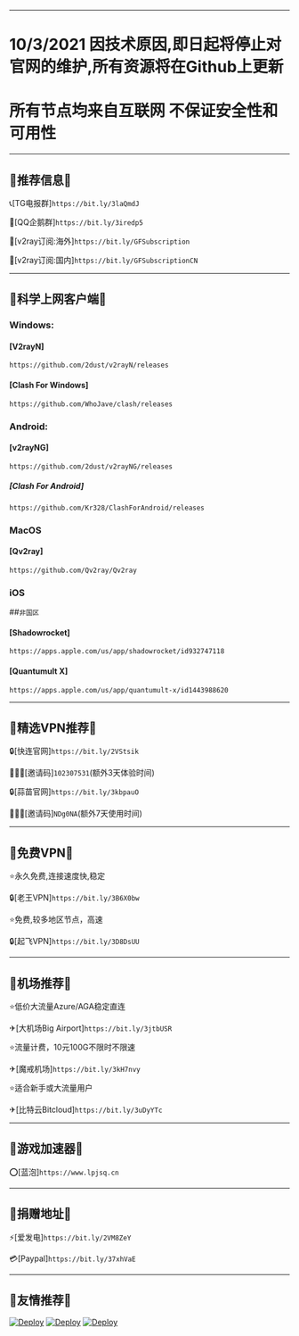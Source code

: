 -------------------------------------------------------------------
10/3/2021 因技术原因,即日起将停止对官网的维护,所有资源将在Github上更新
===================================================================
所有节点均来自互联网 不保证安全性和可用性
===================================================================
-------------------------------------------------------------------
## 📢推荐信息📢

📞[TG电报群]`https://bit.ly/3laQmdJ`

🐧[QQ企鹅群]`https://bit.ly/3iredp5`

🔗[v2ray订阅:海外]`https://bit.ly/GFSubscription`

🔗[v2ray订阅:国内]`https://bit.ly/GFSubscriptionCN`

-------------------------------------------------------------------
## 📢科学上网客户端📢 

### Windows:

#### [V2rayN]
`https://github.com/2dust/v2rayN/releases`

#### [Clash For Windows]
`https://github.com/WhoJave/clash/releases`


### Android:

#### [v2rayNG]
`https://github.com/2dust/v2rayNG/releases`

##### [Clash For Android]
`https://github.com/Kr328/ClashForAndroid/releases`

### MacOS

#### [Qv2ray]
`https://github.com/Qv2ray/Qv2ray`


### iOS
##`非国区`

#### [Shadowrocket]
`https://apps.apple.com/us/app/shadowrocket/id932747118`

#### [Quantumult X]
`https://apps.apple.com/us/app/quantumult-x/id1443988620`

-------------------------------------------------------------------
## 📢精选VPN推荐📢 

🔒[快连官网]`https://bit.ly/2VStsik `

🧑‍🤝‍🧑[邀请码]`102307531`(额外3天体验时间)

🔒[蒜苗官网]`https://bit.ly/3kbpauO`

🧑‍🤝‍🧑[邀请码]`NDg0NA`(额外7天使用时间)

-------------------------------------------------------------------
## 📢免费VPN📢 

⭐永久免费,连接速度快,稳定

🔒[老王VPN]`https://bit.ly/3B6X0bw`

⭐免费,较多地区节点，高速

🔒[起飞VPN]`https://bit.ly/3D8DsUU`

-------------------------------------------------------------------
## 📢机场推荐📢 

⭐低价大流量Azure/AGA稳定直连

✈[大机场Big Airport]`https://bit.ly/3jtbUSR`

⭐流量计费，10元100G不限时不限速

✈[魔戒机场]`https://bit.ly/3kH7nvy`

⭐适合新手或大流量用户

✈[比特云Bitcloud]`https://bit.ly/3uDyYTc`

-------------------------------------------------------------------
## 📢游戏加速器📢 

⭕[蓝泡]`https://www.lpjsq.cn`

-------------------------------------------------------------------
## 📢捐赠地址📢 

⚡[爱发电]`https://bit.ly/2VM8ZeY `

💳[Paypal]`https://bit.ly/37xhVaE`

-------------------------------------------------------------------
## 📢友情推荐📢 

[![Deploy](https://www.ghxi.com/wp-content/uploads/2019/12/2020logo.png)](https://ghxi.com)
[![Deploy](https://www.52bd.net/static/goblog_ping/img/logo.png)](https://www.52bd.net)
[![Deploy](https://cdn.jsdelivr.net/gh/UallenQbit/Static/Kinh-Logo.png)](https://kinh.cc/)

